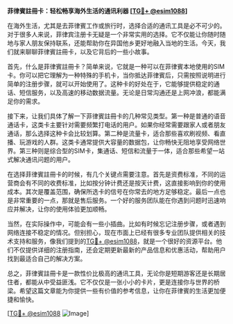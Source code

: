**菲律賓註冊卡：轻松畅享海外生活的通讯利器 [[TG💪+ @esim1088](https://t.me/s/esim1088)]**

在海外生活，尤其是去菲律賓工作或旅行时，选择合适的通讯工具是必不可少的。对于很多人来说，菲律宾注册卡无疑是一个非常实用的选择。它不仅能让你随时随地与家人朋友保持联系，还能帮助你在异国他乡更好地融入当地的生活。今天，我们就来聊聊菲律賓註冊卡，以及它背后的一些小故事。

首先，什么是菲律賓註冊卡？简单来说，它就是一种可以在菲律賓本地使用的SIM卡。你可以把它理解为一种特殊的手机卡，当你抵达菲律賓后，只需按照说明进行简单的注册步骤，就可以开始使用了。这种卡的好处在于，它能够提供稳定的通话、短信服务，以及高速的移动数据流量。无论是日常沟通还是上网冲浪，都能满足你的需求。

接下来，让我们具体了解一下菲律賓註冊卡的几种常见类型。第一种是普通的语音通话卡，这类卡主要针对需要频繁打电话的用户。如果你经常需要跟家人或者朋友通话，那么选择这种卡会比较划算。第二种是流量卡，适合那些喜欢刷视频、看直播、玩游戏的人群。这类卡通常提供大容量的数据包，让你畅快无阻地享受网络世界。第三种则是综合型的SIM卡，集通话、短信和流量于一体，适合那些希望一站式解决通讯问题的用户。

在选择菲律賓註冊卡的时候，有几个关键点需要注意。首先是资费标准，不同的运营商会有不同的收费标准，比如按分钟计费还是按天计费，这直接影响到你的使用成本。其次是覆盖范围，确保所选卡的信号在你常去的地方足够稳定。最后一点也是非常重要的一点，那就是售后服务。一个好的服务团队能在你遇到问题时迅速响应并解决，让你的使用体验更加顺畅。

当然，在实际操作中，可能会有一些小插曲。比如有时候忘记注册步骤，或者遇到网络连接不稳定的情况。但别担心，现在市面上已经有很多专业团队提供相关的技术支持和服务，像我们提到的[TG💪+ @esim1088](https://t.me/s/esim1088)，就是一个很好的资源平台。他们不仅提供详细的注册指南，还会定期更新最新的产品信息和优惠活动，帮助用户找到最适合自己的解决方案。

总之，菲律賓註冊卡是一款性价比极高的通讯工具，无论你是短期游客还是长期居住者，都能从中受益匪浅。它不仅仅是一张小小的卡片，更是连接你与世界的桥梁。希望这篇文章能为你提供一些有价值的参考信息，让你在菲律賓的生活更加便捷和愉快。

[[TG💪+ @esim1088](https://t.me/s/esim1088) ![Image](https://i.postimg.cc/4NQfJmqS/Snipaste-2025-05-13-00-14-12.png)]